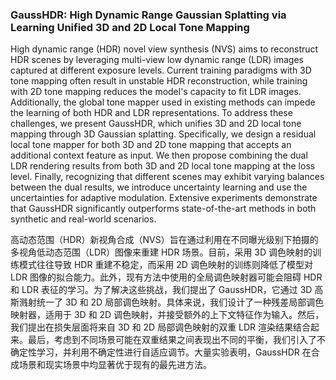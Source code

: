 ### GaussHDR: High Dynamic Range Gaussian Splatting via Learning Unified 3D and 2D Local Tone Mapping

High dynamic range (HDR) novel view synthesis (NVS) aims to reconstruct HDR scenes by leveraging multi-view low dynamic range (LDR) images captured at different exposure levels. Current training paradigms with 3D tone mapping often result in unstable HDR reconstruction, while training with 2D tone mapping reduces the model's capacity to fit LDR images. Additionally, the global tone mapper used in existing methods can impede the learning of both HDR and LDR representations. To address these challenges, we present GaussHDR, which unifies 3D and 2D local tone mapping through 3D Gaussian splatting. Specifically, we design a residual local tone mapper for both 3D and 2D tone mapping that accepts an additional context feature as input. We then propose combining the dual LDR rendering results from both 3D and 2D local tone mapping at the loss level. Finally, recognizing that different scenes may exhibit varying balances between the dual results, we introduce uncertainty learning and use the uncertainties for adaptive modulation. Extensive experiments demonstrate that GaussHDR significantly outperforms state-of-the-art methods in both synthetic and real-world scenarios.

高动态范围（HDR）新视角合成（NVS）旨在通过利用在不同曝光级别下拍摄的多视角低动态范围（LDR）图像来重建 HDR 场景。目前，采用 3D 调色映射的训练模式往往导致 HDR 重建不稳定，而采用 2D 调色映射的训练则降低了模型对 LDR 图像的拟合能力。此外，现有方法中使用的全局调色映射器可能会阻碍 HDR 和 LDR 表征的学习。为了解决这些挑战，我们提出了 GaussHDR，它通过 3D 高斯溅射统一了 3D 和 2D 局部调色映射。具体来说，我们设计了一种残差局部调色映射器，适用于 3D 和 2D 调色映射，并接受额外的上下文特征作为输入。然后，我们提出在损失层面将来自 3D 和 2D 局部调色映射的双重 LDR 渲染结果结合起来。最后，考虑到不同场景可能在双重结果之间表现出不同的平衡，我们引入了不确定性学习，并利用不确定性进行自适应调节。大量实验表明，GaussHDR 在合成场景和现实场景中均显著优于现有的最先进方法。
